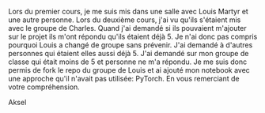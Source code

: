 Lors du premier cours, je me suis mis dans une salle avec Louis Martyr et une autre personne. Lors du deuxième cours, j'ai vu qu'ils s'étaient mis avec le groupe de Charles. Quand j'ai demandé si ils pouvaient m'ajouter sur le projet ils m'ont répondu qu'ils étaient déjà 5. Je n'ai donc pas compris pourquoi Louis a changé de groupe sans prévenir. J'ai demandé à d'autres personnes qui étaient elles aussi déjà 5. J'ai demandé sur mon groupe de classe qui était moins de 5 et personne ne m'a répondu. Je me suis donc permis de fork le repo du groupe de Louis et ai ajouté mon notebook avec une approche qu'il n'avait pas utilisée: PyTorch.
En vous remerciant de votre compréhension.

Aksel
